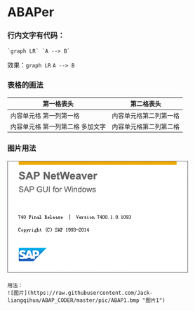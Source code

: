 # ABAPer

### 行内文字有代码：
```
`graph LR` `A --> B`

```
效果：`graph LR` `A --> B`



### 表格的画法

第一格表头 | 第二格表头
--------- | -------------
内容单元格 第一列第一格 | 内容单元格第二列第一格
内容单元格 第一列第二格 多加文字 | 内容单元格第二列第二格


### 图片用法

![图片](https://raw.githubusercontent.com/Jack-liangqihua/ABAP_CODER/master/pic/ABAP1.gif "图片1")

<!--  ![图片](D://Git/ABAP_CODER/pic/ABAP1.gif "图片1")  -->
```
用法：
![图片](https://raw.githubusercontent.com/Jack-liangqihua/ABAP_CODER/master/pic/ABAP1.bmp "图片1")
```
